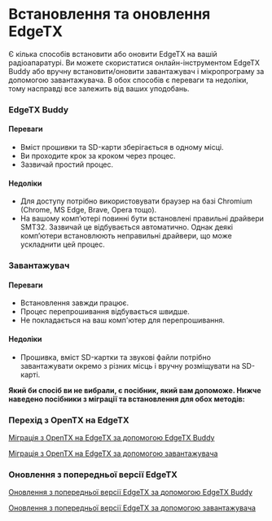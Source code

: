 # Встановлення та оновлення EdgeTX

Є кілька способів встановити або оновити EdgeTX на вашій радіоапаратурі. Ви можете скористатися онлайн-інструментом EdgeTX Buddy або вручну встановити/оновити завантажувач і мікропрограму за допомогою завантажувача. В обох способів є переваги та недоліки, тому насправді все залежить від ваших уподобань.

### EdgeTX Buddy

#### Переваги

* Вміст прошивки та SD-карти зберігається в одному місці.
* Ви проходите крок за кроком через процес.
* Зазвичай простий процес.

#### Недоліки

* Для доступу потрібно використовувати браузер на базі Chromium (Chrome, MS Edge, Brave, Opera тощо).
* На вашому комп’ютері повинні бути встановлені правильні драйвери SMT32. Зазвичай це відбувається автоматично. Однак деякі комп’ютери встановлюють неправильні драйвери, що може ускладнити цей процес.

### Завантажувач

#### Переваги

* Встановлення завжди працює.
* Процес перепрошивання відбувається швидше.
* Не покладається на ваш комп'ютер для перепрошивання.

#### Недоліки

* Прошивка, вміст SD-картки та звукові файли потрібно завантажувати окремо з різних місць і вручну розміщувати на SD-карті.

**Який би спосіб ви не вибрали, є посібник, який вам допоможе. Нижче наведено посібники з міграції та встановлення для обох методів:**

### Перехід з OpenTX на EdgeTX

[Міграція з OpenTX на EdgeTX за допомогою EdgeTX Buddy](update-from-opentx-to-edgetx.md)

[Міграція з OpenTX на EdgeTX за допомогою завантажувача](migrate-from-opentx-to-edgetx-using-the-bootloader.md)

### Оновлення з попередньої версії EdgeTX

[Оновлення з попередньої версії EdgeTX за допомогою EdgeTX Buddy](update-from-opentx-to-edgetx-1.md)

[Оновлення з попередньої версії EdgeTX за допомогою завантажувача](update-from-an-earlier-version-of-edgetx-using-the-bootloader.md)


